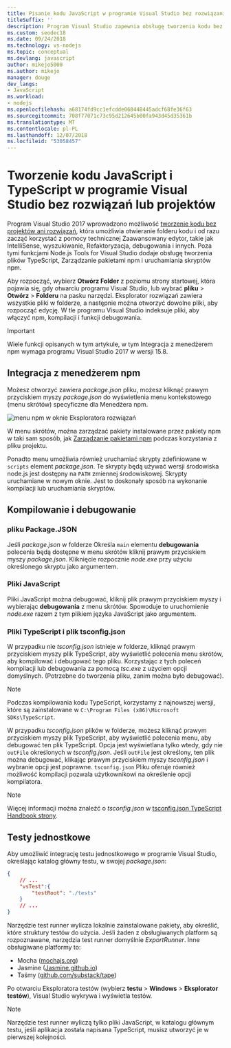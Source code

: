 ```yaml
---
title: Pisanie kodu JavaScript w programie Visual Studio bez rozwiązania lub projektu
titleSuffix: ''
description: Program Visual Studio zapewnia obsługę tworzenia kodu bez zależności w pliku projektu lub pliku rozwiązania
ms.custom: seodec18
ms.date: 09/24/2018
ms.technology: vs-nodejs
ms.topic: conceptual
ms.devlang: javascript
author: mikejo5000
ms.author: mikejo
manager: douge
dev_langs:
- JavaScript
ms.workload:
- nodejs
ms.openlocfilehash: a68174fd9cc1efcdde068448445adcf68fe36f63
ms.sourcegitcommit: 708f77071c73c95d212645b00fa943d45d35361b
ms.translationtype: MT
ms.contentlocale: pl-PL
ms.lasthandoff: 12/07/2018
ms.locfileid: "53058457"
---
```

# <a name="develop-javascript-and-typescript-code-in-visual-studio-without-solutions-or-projects"></a>Tworzenie kodu JavaScript i TypeScript w programie Visual Studio bez rozwiązań lub projektów

Program Visual Studio 2017 wprowadzono możliwość [tworzenie kodu bez projektów ani rozwiązań](../ide/develop-code-in-visual-studio-without-projects-or-solutions.md), która umożliwia otwieranie folderu kodu i od razu zacząć korzystać z pomocy technicznej Zaawansowany edytor, takie jak IntelliSense, wyszukiwanie, Refaktoryzacja, debugowania i innych.
Poza tymi funkcjami Node.js Tools for Visual Studio dodaje obsługę tworzenia plików TypeScript, Zarządzanie pakietami npm i uruchamiania skryptów npm.

Aby rozpocząć, wybierz **Otwórz Folder** z poziomu strony startowej, która pojawia się, gdy otwarciu programu Visual Studio, lub wybrać **pliku** > **Otwórz**  >  **Folderu** na pasku narzędzi. Eksplorator rozwiązań zawiera wszystkie pliki w folderze, a następnie można otworzyć dowolne pliki, aby rozpocząć edycję. W tle programu Visual Studio indeksuje pliki, aby włączyć npm, kompilacji i funkcji debugowania.

> [!IMPORTANT]
> Wiele funkcji opisanych w tym artykule, w tym Integracja z menedżerem npm wymaga programu Visual Studio 2017 w wersji 15.8.

## <a name="npm-integration"></a>Integracja z menedżerem npm

Możesz otworzyć zawiera *package.json* pliku, możesz kliknąć prawym przyciskiem myszy *package.json* do wyświetlenia menu kontekstowego (menu skrótów) specyficzne dla Menedżera npm. 

![menu npm w oknie Eksploratora rozwiązań](../javascript/media/solution-explorer-npm-ctx.png) 

W menu skrótów, można zarządzać pakiety instalowane przez pakiety npm w taki sam sposób, jak [Zarządzanie pakietami npm](npm-package-management.md) podczas korzystania z pliku projektu.

Ponadto menu umożliwia również uruchamiać skrypty zdefiniowane w `scripts` element *package.json*. Te skrypty będą używać wersji środowiska node.js jest dostępny na `PATH` zmiennej środowiskowej. Skrypty uruchamiane w nowym oknie. Jest to doskonały sposób na wykonanie kompilacji lub uruchamiania skryptów.

## <a name="build-and-debug"></a>Kompilowanie i debugowanie

### <a name="packagejson"></a>pliku Package.JSON
Jeśli *package.json* w folderze Określa `main` elementu **debugowania** polecenia będą dostępne w menu skrótów kliknij prawym przyciskiem myszy *package.json*. Kliknięcie rozpocznie *node.exe* przy użyciu określonego skryptu jako argumentem.

### <a name="javascript-files"></a>Pliki JavaScript
Pliki JavaScript można debugować, kliknij plik prawym przyciskiem myszy i wybierając **debugowania** z menu skrótów. Spowoduje to uruchomienie *node.exe* razem z tym plikiem języka JavaScript jako argumentem.

### <a name="typescript-files-and-tsconfigjson"></a>Pliki TypeScript i plik tsconfig.json
W przypadku nie *tsconfig.json* istnieje w folderze, kliknąć prawym przyciskiem myszy plik TypeScript, aby wyświetlić polecenia menu skrótów, aby kompilować i debugować tego pliku. Korzystając z tych poleceń kompilacji lub debugowania za pomocą *tsc.exe* z użyciem opcji domyślnych. (Potrzebne do tworzenia pliku, zanim można było debugować).

> [!NOTE]
> Podczas kompilowania kodu TypeScript, korzystamy z najnowszej wersji, które są zainstalowane w `C:\Program Files (x86)\Microsoft SDKs\TypeScript`.

W przypadku *tsconfig.json* plików w folderze, możesz kliknąć prawym przyciskiem myszy plik TypeScript, aby wyświetlić polecenia menu, aby debugować ten plik TypeScript. Opcja jest wyświetlana tylko wtedy, gdy nie `outFile` określonych w *tsconfig.json*. Jeśli `outFile` jest określony, ten plik można debugować, klikając prawym przyciskiem myszy *tsconfig.json* i wybranie opcji jest poprawne. `tsconfig.json` Pliku oferuje również możliwość kompilacji pozwala użytkownikowi na określenie opcji kompilatora.

> [!NOTE]
> Więcej informacji można znaleźć o *tsconfig.json* w [tsconfig.json TypeScript Handbook strony](https://www.typescriptlang.org/docs/handbook/tsconfig-json.html).

## <a name="unit-tests"></a>Testy jednostkowe
Aby umożliwić integrację testu jednostkowego w programie Visual Studio, określając katalog główny testu, w swojej *package.json*:

```json
{
    // ...
    "vsTest":{
        "testRoot": "./tests"
    }
    // ...
}
```

Narzędzie test runner wylicza lokalnie zainstalowane pakiety, aby określić, które struktury testów do użycia.
Jeśli żaden z obsługiwanych platform są rozpoznawane, narzędzia test runner domyślnie *ExportRunner*. Inne obsługiwane platformy to:
* Mocha ([mochajs.org](http://mochajs.org/))
* Jasmine ([Jasmine.github.io](https://jasmine.github.io/))
* Taśmy ([github.com/substack/tape](https://github.com/substack/tape))

Po otwarciu Eksploratora testów (wybierz **testu** > **Windows** > **Eksplorator testów**), Visual Studio wykrywa i wyświetla testów.

> [!NOTE]
> Narzędzie test runner wyliczą tylko pliki JavaScript, w katalogu głównym testu, jeśli aplikacja została napisana TypeScript, musisz utworzyć je w pierwszej kolejności.
